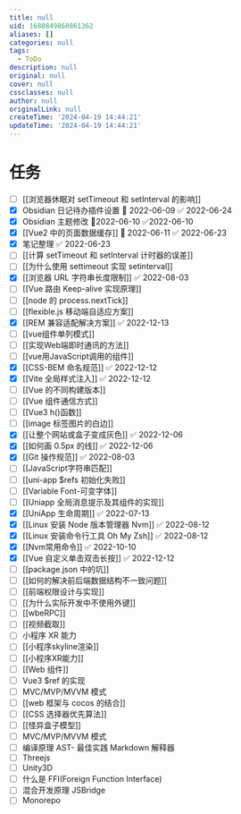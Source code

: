```yaml
---
title: null
uid: 1688849860861362
aliases: []
categories: null
tags:
  - ToDo
description: null
original: null
cover: null
cssclasses: null
author: null
originalLink: null
createTime: '2024-04-19 14:44:21'
updateTime: '2024-04-19 14:44:21'
---
```


# 任务

- [ ] [[浏览器休眠对 setTimeout 和 setInterval 的影响]]
- [x] Obsidian 日记待办插件设置 📅 2022-06-09 ✅ 2022-06-24
- [x] Obsidian 主题修改 📆2022-06-10 ✅2022-06-10
- [x] [[Vue2 中的页面数据缓存]] 📅 2022-06-11 ✅ 2022-06-23
- [x] 笔记整理 ✅ 2022-06-23
- [ ] [[计算 setTimeout 和 setInterval 计时器的误差]]
- [ ] [[为什么使用 settimeout 实现 setinterval]]
- [x] [[浏览器 URL 字符串长度限制]] ✅ 2022-08-03
- [ ] [[Vue 路由 Keep-alive 实现原理]]
- [ ] [[node 的 process.nextTick]]
- [ ] [[flexible.js 移动端自适应方案]]
- [x] [[REM 兼容适配解决方案]] ✅ 2022-12-13
- [ ] [[vue组件单列模式]]
- [ ] [[实现Web端即时通讯的方法]]
- [ ] [[vue用JavaScript调用的组件]]
- [x] [[CSS-BEM 命名规范]] ✅ 2022-12-12
- [x] [[Vite 全局样式注入]] ✅ 2022-12-12
- [ ] [[Vue 的不同构建版本]]
- [ ] [[Vue 组件通信方式]]
- [ ] [[Vue3 h()函数]]
- [ ] [[image 标签图片的白边]]
- [x] [[让整个网站或盒子变成灰色]] ✅ 2022-12-06
- [x] [[如何画 0.5px 的线]] ✅ 2022-12-06
- [x] [[Git 操作规范]] ✅ 2022-08-03
- [ ] [[JavaScript字符串匹配]]
- [ ] [[uni-app $refs 初始化失败]]
- [ ] [[Variable Font-可变字体]]
- [ ] [[Uniapp 全局消息提示及其组件的实现]]
- [x] [[UniApp 生命周期]] ✅ 2022-07-13
- [x] [[Linux 安装 Node 版本管理器 Nvm]] ✅ 2022-08-12
- [x] [[Linux 安装命令行工具 Oh My Zsh]] ✅ 2022-08-12
- [x] [[Nvm常用命令]] ✅ 2022-10-10
- [x] [[Vue 自定义单击双击长按]] ✅ 2022-12-12
- [ ] [[package.json 中的坑]]
- [ ] [[如何的解决前后端数据结构不一致问题]]
- [ ] [[前端权限设计与实现]]
- [ ] [[为什么实际开发中不使用外键]]
- [ ] [[wbeRPC]]
- [ ] [[视频截取]]
- [ ] 小程序 XR 能力
- [ ] [[小程序skyline渲染]]
- [ ] [[小程序XR能力]]
- [ ] [[Web 组件]]
- [ ] Vue3 $ref 的实现
- [ ] MVC/MVP/MVVM 模式
- [ ] [[web 框架与 cocos 的结合]]
- [ ] [[CSS 选择器优先算法]]
- [ ] [[怪异盒子模型]]
- [ ] MVC/MVP/MVVM 模式
- [ ] 编译原理 AST- 最佳实践 Markdown 解释器
- [ ] Threejs
- [ ] Unity3D
- [ ] 什么是 FFI(Foreign Function Interface)
- [ ] 混合开发原理 JSBridge
- [ ] Monorepo
